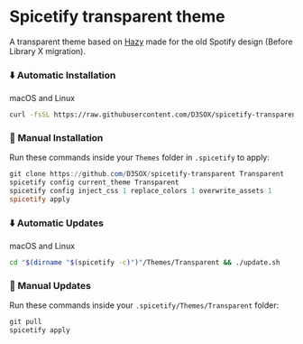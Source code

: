 # Spicetify transparent theme

A transparent theme based on <a href="https://github.com/Astromations/Hazy">Hazy</a> made for the old Spotify design (Before Library X migration).
    
### ⬇️ Automatic Installation

macOS and Linux

```bash
curl -fsSL https://raw.githubusercontent.com/D3SOX/spicetify-transparent/master/install.sh | sh
```    
    
### 📃 Manual Installation

Run these commands inside your `Themes` folder in `.spicetify` to apply:
    
```powershell
git clone https://github.com/D3SOX/spicetify-transparent Transparent
spicetify config current_theme Transparent
spicetify config inject_css 1 replace_colors 1 overwrite_assets 1
spicetify apply
```

### ⬇️ Automatic Updates

macOS and Linux

```bash
cd "$(dirname "$(spicetify -c)")"/Themes/Transparent && ./update.sh
``` 

### 📃 Manual Updates

Run these commands inside your `.spicetify/Themes/Transparent` folder:

```powershell
git pull
spicetify apply
```